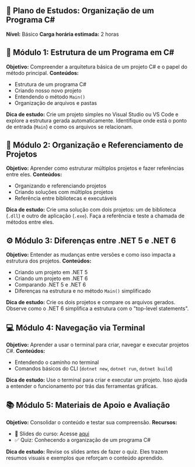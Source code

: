 ## 🧠 Plano de Estudos: Organização de um Programa C#

**Nível:** Básico **Carga horária estimada:** 2 horas

## 🧭 Módulo 1: Estrutura de um Programa em C#
**Objetivo:** Compreender a arquitetura básica de um projeto C# e o papel do método principal.
**Conteúdos:**
- Estrutura de um programa C#
- Criando nosso novo projeto
- Entendendo o método `Main()`
- Organização de arquivos e pastas

**Dica de estudo:** Crie um projeto simples no Visual Studio ou VS Code e explore a estrutura gerada automaticamente. Identifique onde está o ponto de entrada (`Main`) e como os arquivos se relacionam.

## 🧱 Módulo 2: Organização e Referenciamento de Projetos
**Objetivo:** Aprender como estruturar múltiplos projetos e fazer referências entre eles.
**Conteúdos:**
- Organizando e referenciando projetos
- Criando soluções com múltiplos projetos
- Referência entre bibliotecas e executáveis

**Dica de estudo:** Crie uma solução com dois projetos: um de biblioteca (`.dll`) e outro de aplicação (`.exe`). Faça a referência e teste a chamada de métodos entre eles.

## ⚙️ Módulo 3: Diferenças entre .NET 5 e .NET 6
**Objetivo:** Entender as mudanças entre versões e como isso impacta a estrutura dos projetos.
**Conteúdos:**
- Criando um projeto em .NET 5
- Criando um projeto em .NET 6
- Comparando .NET 5 e .NET 6
- Diferenças na estrutura e no método `Main()` simplificado

**Dica de estudo:** Crie os dois projetos e compare os arquivos gerados. Observe como o .NET 6 simplifica a estrutura com o "top-level statements".

## 💻 Módulo 4: Navegação via Terminal
**Objetivo:** Aprender a usar o terminal para criar, navegar e executar projetos C#.
**Conteúdos:**
- Entendendo o caminho no terminal
- Comandos básicos do CLI (`dotnet new`, `dotnet run`, `dotnet build`)

**Dica de estudo:** Use o terminal para criar e executar um projeto. Isso ajuda a entender o funcionamento por trás das ferramentas gráficas.

## 📚 Módulo 5: Materiais de Apoio e Avaliação
**Objetivo:** Consolidar o conteúdo e testar sua compreensão.
**Recursos:**
- 📑 Slides do curso: Acesse [aqui](https://https//hermes.dio.me/files/assets/266ecf5b-fd52-4cc6-8fa0-49aa72293f39.pptx)
- ✅ Quiz: Conhecendo a organização de um programa C#

**Dica de estudo:** Revise os slides antes de fazer o quiz. Eles trazem resumos visuais e exemplos que reforçam o conteúdo aprendido.

